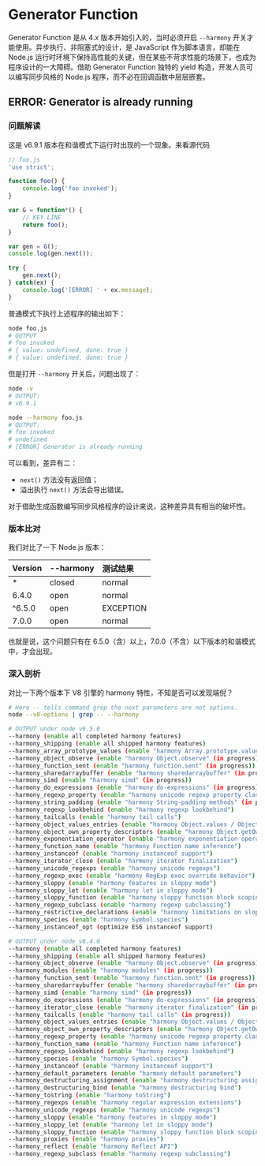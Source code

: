 #	Generator Function

Generator Function 是从 4.x 版本开始引入的，当时必须开启 ```--harmony``` 开关才能使用。异步执行、非阻塞式的设计，是 JavaScript 作为脚本语言，却能在 Node.js 运行时环境下保持高性能的关键，但在某些不苛求性能的场景下，也成为程序设计的一大障碍。借助 Generator Function 独特的 yield 构造，开发人员可以编写同步风格的 Node.js 程序，而不必在回调函数中层层嵌套。

##	ERROR: Generator is already running

###	问题解读
这是 v6.9.1 版本在和谐模式下运行时出现的一个现象。来看源代码

```javascript
// foo.js
'use strict';

function foo() {
	console.log('foo invoked');
}

var G = function*() {
	// KEY LINE
	return foo();
}

var gen = G();
console.log(gen.next());

try {
	gen.next();
} catch(ex) {
	console.log('[ERROR] ' + ex.message);
}
```

普通模式下执行上述程序的输出如下：
```bash
node foo.js
# OUTPUT
# foo invoked
# { value: undefined, done: true }
# { value: undefined, done: true }
```

但是打开 ```--harmony``` 开关后，问题出现了：

```bash
node -v
# OUTPUT:
# v6.9.1

node --harmony foo.js
# OUTPUT:
# foo invoked
# undefined
# [ERROR] Generator is already running
```

可以看到，差异有二：
*	```next()``` 方法没有返回值；
*	溢出执行 ```next()``` 方法会导出错误。

对于借助生成函数编写同步风格程序的设计来说，这种差异具有相当的破坏性。

###	 版本比对

我们对比了一下 Node.js 版本：

| Version | --harmony | 测试结果 |
| :------------- | :------------- | :------------- |
| * | closed | normal |
| 6.4.0 | open | normal |
| ^6.5.0 | open | EXCEPTION |
| 7.0.0 | open | normal |

也就是说，这个问题只有在 6.5.0（含）以上，7.0.0（不含）以下版本的和谐模式中，才会出现。

###	深入剖析

对比一下两个版本下 V8 引擎的 harmony 特性，不知是否可以发现端倪？
```bash
# Here -- tells command grep the next parameters are not options.
node --v8-options | grep -- --harmony

# OUTPUT under node v6.5.0
--harmony (enable all completed harmony features)
--harmony_shipping (enable all shipped harmony features)
--harmony_array_prototype_values (enable "harmony Array.prototype.values" (in progress))
--harmony_object_observe (enable "harmony Object.observe" (in progress))
--harmony_function_sent (enable "harmony function.sent" (in progress))
--harmony_sharedarraybuffer (enable "harmony sharedarraybuffer" (in progress))
--harmony_simd (enable "harmony simd" (in progress))
--harmony_do_expressions (enable "harmony do-expressions" (in progress))
--harmony_regexp_property (enable "harmony unicode regexp property classes" (in progress))
--harmony_string_padding (enable "harmony String-padding methods" (in progress))
--harmony_regexp_lookbehind (enable "harmony regexp lookbehind")
--harmony_tailcalls (enable "harmony tail calls")
--harmony_object_values_entries (enable "harmony Object.values / Object.entries")
--harmony_object_own_property_descriptors (enable "harmony Object.getOwnPropertyDescriptors()")
--harmony_exponentiation_operator (enable "harmony exponentiation operator `**`")
--harmony_function_name (enable "harmony Function name inference")
--harmony_instanceof (enable "harmony instanceof support")
--harmony_iterator_close (enable "harmony iterator finalization")
--harmony_unicode_regexps (enable "harmony unicode regexps")
--harmony_regexp_exec (enable "harmony RegExp exec override behavior")
--harmony_sloppy (enable "harmony features in sloppy mode")
--harmony_sloppy_let (enable "harmony let in sloppy mode")
--harmony_sloppy_function (enable "harmony sloppy function block scoping")
--harmony_regexp_subclass (enable "harmony regexp subclassing")
--harmony_restrictive_declarations (enable "harmony limitations on sloppy mode function declarations")
--harmony_species (enable "harmony Symbol.species")
--harmony_instanceof_opt (optimize ES6 instanceof support)

# OUTPUT under node v6.4.0
--harmony (enable all completed harmony features)
--harmony_shipping (enable all shipped harmony features)
--harmony_object_observe (enable "harmony Object.observe" (in progress))
--harmony_modules (enable "harmony modules" (in progress))
--harmony_function_sent (enable "harmony function.sent" (in progress))
--harmony_sharedarraybuffer (enable "harmony sharedarraybuffer" (in progress))
--harmony_simd (enable "harmony simd" (in progress))
--harmony_do_expressions (enable "harmony do-expressions" (in progress))
--harmony_iterator_close (enable "harmony iterator finalization" (in progress))
--harmony_tailcalls (enable "harmony tail calls" (in progress))
--harmony_object_values_entries (enable "harmony Object.values / Object.entries" (in progress))
--harmony_object_own_property_descriptors (enable "harmony Object.getOwnPropertyDescriptors()" (in progress))
--harmony_regexp_property (enable "harmony unicode regexp property classes" (in progress))
--harmony_function_name (enable "harmony Function name inference")
--harmony_regexp_lookbehind (enable "harmony regexp lookbehind")
--harmony_species (enable "harmony Symbol.species")
--harmony_instanceof (enable "harmony instanceof support")
--harmony_default_parameters (enable "harmony default parameters")
--harmony_destructuring_assignment (enable "harmony destructuring assignment")
--harmony_destructuring_bind (enable "harmony destructuring bind")
--harmony_tostring (enable "harmony toString")
--harmony_regexps (enable "harmony regular expression extensions")
--harmony_unicode_regexps (enable "harmony unicode regexps")
--harmony_sloppy (enable "harmony features in sloppy mode")
--harmony_sloppy_let (enable "harmony let in sloppy mode")
--harmony_sloppy_function (enable "harmony sloppy function block scoping")
--harmony_proxies (enable "harmony proxies")
--harmony_reflect (enable "harmony Reflect API")
--harmony_regexp_subclass (enable "harmony regexp subclassing")
```
